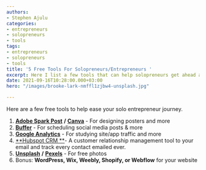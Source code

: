 ```yaml
---
authors:
- Stephen Ajulu
categories:
- entrepreneurs
- solopreneurs
- tools
tags:
- entrepreneurs
- solopreneurs
- tools
title: '5 Free Tools For Solopreneurs/Entrepreneurs '
excerpt: Here I list a few tools that can help solopreneurs get ahead and save time.
date: 2021-09-16T10:28:00.000+03:00
hero: "/images/brooke-lark-nmffl1zjbw4-unsplash.jpg"

---
```

Here are a few free tools to help ease your solo entrepreneur journey.

1. [**Adobe Spark Post**](https://spark.adobe.com/) **/** [**Canva**](https://tx.bz-mail-us1.com/1/l/5c44f20e0ab045b5b1e49e1a75bb2bae?rl=https%3A%2F%2Fwww.canva.com%2Fposters%2F) - For designing posters and more
2. [**Buffer**](https://www.google.com/url?sa=t&rct=j&q=&esrc=s&source=web&cd=&cad=rja&uact=8&ved=2ahUKEwjUxcDm_4LzAhV5BWMBHXGMAiMQFnoECBcQAw&url=https%3A%2F%2Fbuffer.com%2F&usg=AOvVaw2mG4Ko83xHqqxn56We3HsR) - For scheduling social media posts & more
3. [**Google Analytics**](https://www.google.com/url?sa=t&rct=j&q=&esrc=s&source=web&cd=&cad=rja&uact=8&ved=2ahUKEwiVsIuAgIPzAhVN8BQKHTjpCAEQFnoECAwQAw&url=https%3A%2F%2Fanalytics.google.com%2F&usg=AOvVaw1Jx9i6a4S_nl7I67YnB98r)  - For studying site/app traffic and more
4. [**Hubspot CRM **](https://www.hubspot.com/products/crm)- A customer relationship management tool to your email and track every contact emailed ever.
5. [**Unsplash**](https://unsplash.com/) **/** [**Pexels**](https://www.pexels.com/) - For free photos
6. Bonus: **WordPress, Wix, Weebly, Shopify, or Webflow** for your website